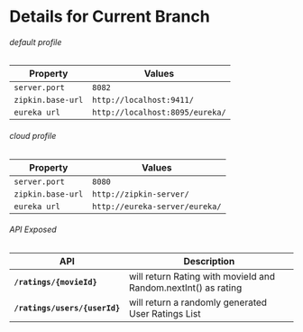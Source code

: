 # Details for Current Branch

###### default profile
|Property                   |Values                         |
|---------------------------|-------------------------------|
|`server.port`              |`8082`                         |
|`zipkin.base-url`          |`http://localhost:9411/`       |
|`eureka url`               |`http://localhost:8095/eureka/`|

###### cloud profile
|Property                   |Values                         |
|---------------------------|-------------------------------|
|`server.port`              |`8080`                         |
|`zipkin.base-url`          |`http://zipkin-server/`        |
|`eureka url`               |`http://eureka-server/eureka/` |


###### API Exposed
|API                        |Description                    |
|---------------------------|-------------------------------|
|**`/ratings/{movieId}`**       |will return Rating with movieId and Random.nextInt() as rating |
|**`/ratings/users/{userId}`**  |will return a randomly generated User Ratings List             |
